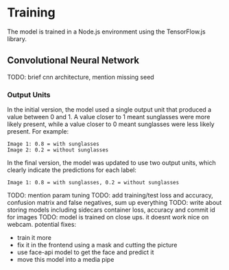 # Training

The model is trained in a Node.js environment using the TensorFlow.js library.

## Convolutional Neural Network

TODO: brief cnn architecture, mention missing seed

### Output Units

In the initial version, the model used a single output unit that produced a value between 0 and 1. A value closer to 1
meant sunglasses were more likely present, while a value closer to 0 meant sunglasses were less likely present. For
example:

```
Image 1: 0.8 = with sunglasses
Image 2: 0.2 = without sunglasses
```

In the final version, the model was updated to use two output units, which clearly indicate the predictions for each
label:

```
Image 1: 0.8 = with sunglasses, 0.2 = without sunglasses
```

TODO: mention param tuning
TODO: add training/test loss and accuracy, confusion matrix and false negatives, sum up everything
TODO: write about storing models including sidecars container loss, accuracy and commit id for images
TODO: model is trained on close ups. it doesnt work nice on webcam. potential fixes:
- train it more
- fix it in the frontend using a mask and cutting the picture
- use face-api model to get the face and predict it
- move this model into a media pipe
